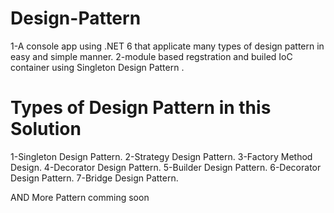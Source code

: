 # Design-Pattern
1-A console app using .NET 6 that applicate many types of design pattern in easy and simple manner.
2-module based regstration and builed IoC container using Singleton Design Pattern .

# Types of Design Pattern in this Solution 

1-Singleton Design Pattern.
2-Strategy Design Pattern.
3-Factory Method Design.
4-Decorator Design Pattern.
5-Builder Design Pattern.
6-Decorator Design Pattern.
7-Bridge Design Pattern.

AND More Pattern comming soon
